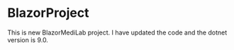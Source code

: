 # BlazorProject
This is new BlazorMediLab project. I have updated the code and the dotnet version is 9.0.
